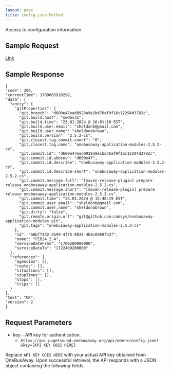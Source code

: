 ```yaml
---
layout: page
title: config.json Method
---
```


Access to configuration information.

## Sample Request

[Link](https://api.pugetsound.onebusaway.org/api/where/config.json?&key=TEST)


## Sample Response

  ```
  {
  "code": 200,
  "currentTime": 1709665910298,
  "data": {
    "entry": {
      "gitProperties": {
        "git.branch": "d600e47ead0928a9e1bd76af9f16c12294d3782c",
        "git.build.host": "swdev31",
        "git.build.time": "23.01.2024 @ 16:01:10 EST",
        "git.build.user.email": "sheldonb@gmail.com",
        "git.build.user.name": "sheldonabrown",
        "git.build.version": "2.5.2-cs",
        "git.closest.tag.commit.count": "0",
        "git.closest.tag.name": "onebusaway-application-modules-2.5.2-cs",
        "git.commit.id": "d600e47ead0928a9e1bd76af9f16c12294d3782c",
        "git.commit.id.abbrev": "d600e47",
        "git.commit.id.describe": "onebusaway-application-modules-2.5.2-cs",
        "git.commit.id.describe-short": "onebusaway-application-modules-2.5.2-cs",
        "git.commit.message.full": "[maven-release-plugin] prepare release onebusaway-application-modules-2.5.2-cs",
        "git.commit.message.short": "[maven-release-plugin] prepare release onebusaway-application-modules-2.5.2-cs",
        "git.commit.time": "23.01.2024 @ 15:48:19 EST",
        "git.commit.user.email": "sheldonb@gmail.com",
        "git.commit.user.name": "sheldonabrown",
        "git.dirty": "false",
        "git.remote.origin.url": "git@github.com:camsys/onebusaway-application-modules.git",
        "git.tags": "onebusaway-application-modules-2.5.2-cs"
      },
      "id": "b6bff432-3b99-4f75-8834-4b0c6969fb3f",
      "name": "FEB24_2_4",
      "serviceDateFrom": "1709280000000",
      "serviceDateTo": "1722409200000"
    },
    "references": {
      "agencies": [],
      "routes": [],
      "situations": [],
      "stopTimes": [],
      "stops": [],
      "trips": []
    }
  },
  "text": "OK",
  "version": 2
}

  ```

## Request Parameters

* key - API key for authentication.
    * `https://api.pugetsound.onebusaway.org/api/where/config.json?&key=[API KEY GOES HERE]`


Replace `API KEY GOES HERE` with your actual API key obtained from OneBusAway.
Upon successful retrieval, the API responds with a JSON object containing the following fields:
